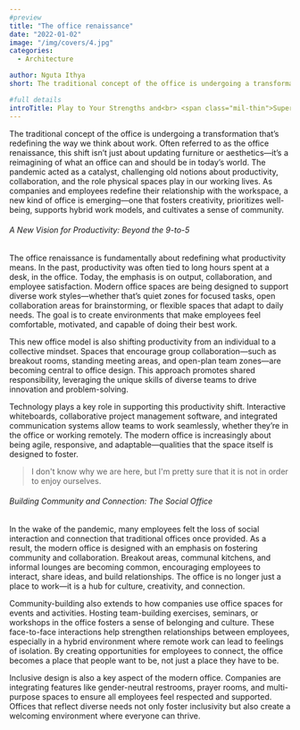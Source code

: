 ```yaml
---
#preview
title: "The office renaissance"
date: "2022-01-02"
image: "/img/covers/4.jpg"
categories:
  - Architecture

author: Nguta Ithya
short: The traditional concept of the office is undergoing a transformation, that’s redefining the way we think about work.

#full details
introTitle: Play to Your Strengths and<br> <span class="mil-thin">Supercharge</span> Your <span class="mil-thin">Business</span>
---
```


The traditional concept of the office is undergoing a transformation that’s redefining the way we think about work. Often referred to as the office renaissance, this shift isn’t just about updating furniture or aesthetics—it’s a reimagining of what an office can and should be in today’s world. The pandemic acted as a catalyst, challenging old notions about productivity, collaboration, and the role physical spaces play in our working lives. As companies and employees redefine their relationship with the workspace, a new kind of office is emerging—one that fosters creativity, prioritizes well-being, supports hybrid work models, and cultivates a sense of community.

###### A New Vision for Productivity: Beyond the 9-to-5

The office renaissance is fundamentally about redefining what productivity means. In the past, productivity was often tied to long hours spent at a desk, in the office. Today, the emphasis is on output, collaboration, and employee satisfaction. Modern office spaces are being designed to support diverse work styles—whether that’s quiet zones for focused tasks, open collaboration areas for brainstorming, or flexible spaces that adapt to daily needs. The goal is to create environments that make employees feel comfortable, motivated, and capable of doing their best work.

This new office model is also shifting productivity from an individual to a collective mindset. Spaces that encourage group collaboration—such as breakout rooms, standing meeting areas, and open-plan team zones—are becoming central to office design. This approach promotes shared responsibility, leveraging the unique skills of diverse teams to drive innovation and problem-solving.

Technology plays a key role in supporting this productivity shift. Interactive whiteboards, collaborative project management software, and integrated communication systems allow teams to work seamlessly, whether they’re in the office or working remotely. The modern office is increasingly about being agile, responsive, and adaptable—qualities that the space itself is designed to foster.

> I don't know why we are here, but I'm pretty sure that it is not in order to enjoy ourselves.

###### Building Community and Connection: The Social Office

In the wake of the pandemic, many employees felt the loss of social interaction and connection that traditional offices once provided. As a result, the modern office is designed with an emphasis on fostering community and collaboration. Breakout areas, communal kitchens, and informal lounges are becoming common, encouraging employees to interact, share ideas, and build relationships. The office is no longer just a place to work—it is a hub for culture, creativity, and connection.

Community-building also extends to how companies use office spaces for events and activities. Hosting team-building exercises, seminars, or workshops in the office fosters a sense of belonging and culture. These face-to-face interactions help strengthen relationships between employees, especially in a hybrid environment where remote work can lead to feelings of isolation. By creating opportunities for employees to connect, the office becomes a place that people want to be, not just a place they have to be.

Inclusive design is also a key aspect of the modern office. Companies are integrating features like gender-neutral restrooms, prayer rooms, and multi-purpose spaces to ensure all employees feel respected and supported. Offices that reflect diverse needs not only foster inclusivity but also create a welcoming environment where everyone can thrive.
